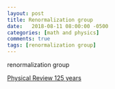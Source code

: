 ```yaml
---
layout: post
title: Renormalization group
date:   2018-08-11 08:00:00 -0500
categories: [math and physics]
comments: true
tags: [renormalization group]
---
```



renormalization group


[Physical Review 125 years](https://journals.aps.org/125years)
